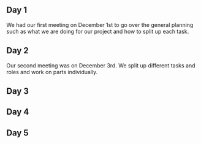## Day 1
We had our first meeting on December 1st to go over the general planning such as what we are doing for our project and how to split up each task.

## Day 2
Our second meeting was on December 3rd. We split up different tasks and roles and work on parts individually.


## Day 3


## Day 4

## Day 5
